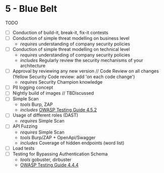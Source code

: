# 5 - Blue Belt

TODO

- [ ] Conduction of build-it, break-it, fix-it contests
- [ ] Conduction of simple threat modelling on business level
  - *requires* understanding of company security policies
- [ ] Conduction of simple threat modelling on technical level
  - *requires* understanding of company security policies
  - *includes* Regularly review the security mechanisms of your architecture
- [ ] Approval by reviewing any new version // Code Review on all changes (Yellow Security Code review: add 'on each code change')
  - *requires* Security Champion knowledge
- [ ] PII logging concept
- [ ] Nightly build of images // TBDiscussed
- [ ] Simple Scan
  - *tools* Burp, ZAP
  - *includes* [OWASP Testing Guide 4.5.2](https://owasp.org/www-project-web-security-testing-guide/v42/4-Web_Application_Security_Testing/05-Authorization_Testing/01-Testing_Directory_Traversal_File_Include.html)
- [ ] Usage of different roles (DAST)
  - *requires* Simple Scan
- [ ] API Fuzzing
  - *requires* Simple Scan
  - *tools* Burp/ZAP + OpenApi/Swagger
  - *includes* Coverage of hidden endpoints (word list)
- [ ] Load tests
- [ ] Testing for Bypassing Authentication Schema
  - *tools* gobuster, dirbuster
  - [OWASP Testing Guide 4.4.4](https://owasp.org/www-project-web-security-testing-guide/v42/4-Web_Application_Security_Testing/04-Authentication_Testing/04-Testing_for_Bypassing_Authentication_Schema.html)

